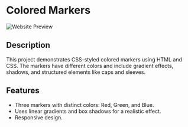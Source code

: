 # Colored Markers

![Website Preview]([your-image-link-here](https://github.com/littlenewprogrammer123/Courseprojects-html-css-/blob/573000cc3fbe8b18014a4cd0d1620bba5c049ea4/colored%20markers(basic)/Screenshot_2025_0216_123404.jpg))

## Description
This project demonstrates CSS-styled colored markers using HTML and CSS. The markers have different colors and include gradient effects, shadows, and structured elements like caps and sleeves.

## Features
- Three markers with distinct colors: Red, Green, and Blue.
- Uses linear gradients and box shadows for a realistic effect.
- Responsive design.

